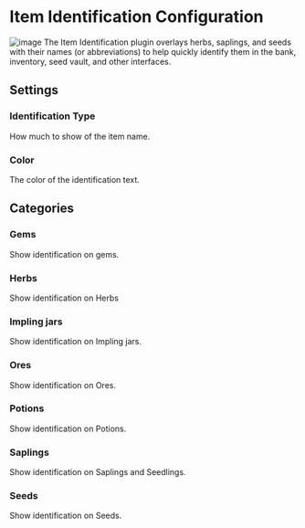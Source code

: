 # Item Identification Configuration

![image](https://raw.githubusercontent.com/runelite/wiki/master/img/Item-Identification-overlay.png)
The Item Identification plugin overlays herbs, saplings, and seeds with their names (or abbreviations) to help quickly identify them in the bank, inventory, seed vault, and other interfaces.

## Settings

### Identification Type

How much to show of the item name.

### Color

The color of the identification text.

## Categories

### Gems

Show identification on gems.

### Herbs

Show identification on Herbs

### Impling jars

Show identification on Impling jars.

### Ores

Show identification on Ores.

### Potions

Show identification on Potions.

### Saplings

Show identification on Saplings and Seedlings.

### Seeds

Show identification on Seeds.